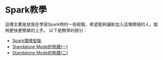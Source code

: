 # Spark教學
這裡主要是放我在學習Spark時的一些經驗，希望能夠讓新加入這塊領域的人，能夠更快更簡單的上手。
以下是教學的部分：
- [Spark環境安裝](Install/README)
- [Standalone Mode的佈建(一)](Standalone_1/README)
- [Standalone Mode的佈建(二)](Standalone_2/README)

